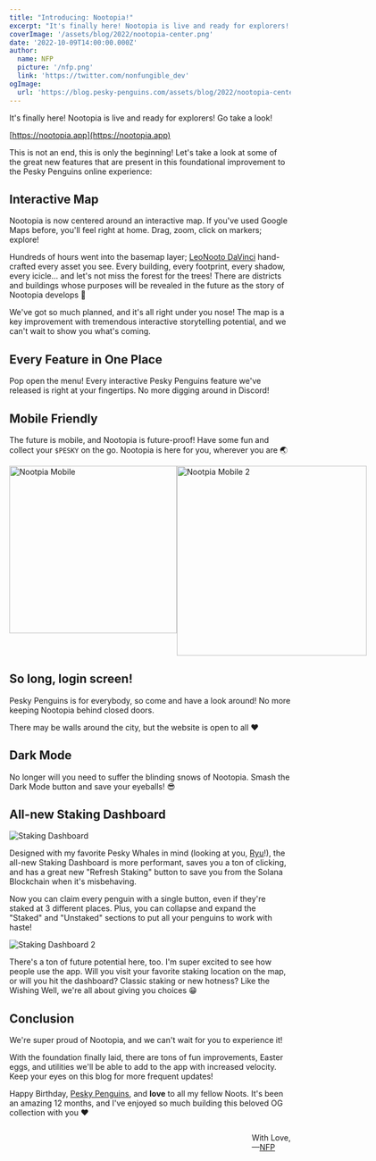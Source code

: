 ```yaml
---
title: "Introducing: Nootopia!"
excerpt: "It's finally here! Nootopia is live and ready for explorers! This is not an end, this is only the beginning! Let's take a look at some of the great new features that are present in this foundational improvement to the Pesky Penguins online experience"
coverImage: '/assets/blog/2022/nootopia-center.png'
date: '2022-10-09T14:00:00.000Z'
author:
  name: NFP
  picture: '/nfp.png'
  link: 'https://twitter.com/nonfungible_dev'
ogImage:
  url: 'https://blog.pesky-penguins.com/assets/blog/2022/nootopia-center.png'
---
```


It's finally here! Nootopia is live and ready for explorers! Go take a look!

[https://nootopia.app](https://nootopia.app)

This is not an end, this is only the beginning! Let's take a look at some of the great new features that are present in this foundational improvement to the Pesky Penguins online experience:

## Interactive Map
Nootopia is now centered around an interactive map. If you've used Google Maps before, you'll feel right at home. Drag, zoom, click on markers; explore!

Hundreds of hours went into the basemap layer; [LeoNooto DaVinci](https://twitter.com/LeoNootoDaVinci) hand-crafted every asset you see. Every building, every footprint, every shadow, every icicle... and let's not miss the forest for the trees! There are districts and buildings whose purposes will be revealed in the future as the story of Nootopia develops 👀

We've got so much planned, and it's all right under you nose! The map is a key improvement with tremendous interactive storytelling potential, and we can't wait to show you what's coming.

## Every Feature in One Place
Pop open the menu! Every interactive Pesky Penguins feature we've released is right at your fingertips. No more digging around in Discord!

## Mobile Friendly
The future is mobile, and Nootopia is future-proof! Have some fun and collect your `$PESKY` on the go. Nootopia is here for you, wherever you are 🌏

<div style="display: flex; width: 100%; justify-content: space-between;">
<img src="/assets/blog/2022/nootopia-mobile.png" width=300 alt="Nootpia Mobile" />
<img src="/assets/blog/2022/nootopia-mobile-2.png" width=340 alt="Nootpia Mobile 2" />
</div>

## So long, login screen!
Pesky Penguins is for everybody, so come and have a look around! No more keeping Nootopia behind closed doors.

There may be walls around the city, but the website is open to all ❤️

## Dark Mode
No longer will you need to suffer the blinding snows of Nootopia. Smash the Dark Mode button and save your eyeballs! 😎

## All-new Staking Dashboard

![Staking Dashboard](/assets/blog/2022/nootopia-staking-dash.png)

Designed with my favorite Pesky Whales in mind (looking at you, [Ryu](https://twitter.com/RyuWeb_3)!), the all-new Staking Dashboard is more performant, saves you a ton of clicking, and has a great new "Refresh Staking" button to save you from the Solana Blockchain when it's misbehaving.

Now you can claim every penguin with a single button, even if they're staked at 3 different places. Plus, you can collapse and expand the "Staked" and "Unstaked" sections to put all your penguins to work with haste!

![Staking Dashboard 2](/assets/blog/2022/nootopia-staking-dash-light.png)

There's a ton of future potential here, too. I'm super excited to see how people use the app. Will you visit your favorite staking location on the map, or will you hit the dashboard? Classic staking or new hotness? Like the Wishing Well, we're all about giving you choices 😁

## Conclusion
We're super proud of Nootopia, and we can't wait for you to experience it!

With the foundation finally laid, there are tons of fun improvements, Easter eggs, and utilities we'll be able to add to the app with increased velocity. Keep your eyes on this blog for more frequent updates!

Happy Birthday, [Pesky Penguins](https://twitter.com/peskypenguins), and **love** to all my fellow Noots. It's been an amazing 12 months, and I've enjoyed so much building this beloved OG collection with you ❤️

<div style="display: flex; justify-content: flex-end; width: 100%">
<div style="display: flex; flex-direction: column">
<p>With Love,</p>
<p style="margin-top:-1em">&mdash;<a href="https://twitter.com/nonfungible_dev">NFP</a></p>
</div>
</div>
